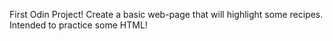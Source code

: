 First Odin Project!
Create a basic web-page that will highlight some recipes. Intended to practice some HTML!
